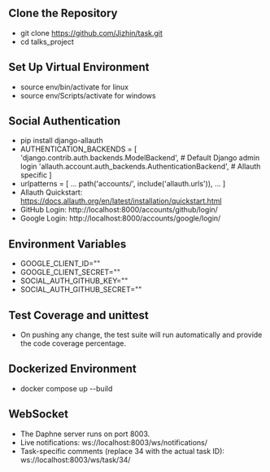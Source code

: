 ## Clone the Repository

 - git clone https://github.com/Jizhin/task.git
 - cd talks_project

## Set Up Virtual Environment

- source env/bin/activate for linux
- source env/Scripts/activate for windows


## Social Authentication

- pip install django-allauth
- AUTHENTICATION_BACKENDS = [
    'django.contrib.auth.backends.ModelBackend',  # Default Django admin login
    'allauth.account.auth_backends.AuthenticationBackend',  # Allauth specific
]
- urlpatterns = [
    ...
    path('accounts/', include('allauth.urls')),
    ...
]
- Allauth Quickstart: https://docs.allauth.org/en/latest/installation/quickstart.html
- GitHub Login: http://localhost:8000/accounts/github/login/
- Google Login: http://localhost:8000/accounts/google/login/

## Environment Variables

- GOOGLE_CLIENT_ID=""
- GOOGLE_CLIENT_SECRET=""
- SOCIAL_AUTH_GITHUB_KEY=""
- SOCIAL_AUTH_GITHUB_SECRET=""


## Test Coverage and unittest

- On pushing any change, the test suite will run automatically and provide the code coverage percentage.

## Dockerized Environment

- docker compose up --build


## WebSocket

- The Daphne server runs on port 8003.
- Live notifications: ws://localhost:8003/ws/notifications/
- Task-specific comments (replace 34 with the actual task ID): ws://localhost:8003/ws/task/34/
